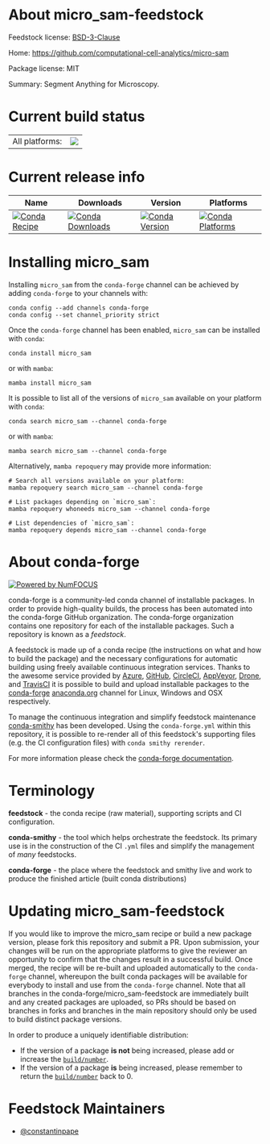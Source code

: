 About micro_sam-feedstock
=========================

Feedstock license: [BSD-3-Clause](https://github.com/conda-forge/micro_sam-feedstock/blob/main/LICENSE.txt)

Home: https://github.com/computational-cell-analytics/micro-sam

Package license: MIT

Summary: Segment Anything for Microscopy.

Current build status
====================


<table><tr><td>All platforms:</td>
    <td>
      <a href="https://dev.azure.com/conda-forge/feedstock-builds/_build/latest?definitionId=19861&branchName=main">
        <img src="https://dev.azure.com/conda-forge/feedstock-builds/_apis/build/status/micro_sam-feedstock?branchName=main">
      </a>
    </td>
  </tr>
</table>

Current release info
====================

| Name | Downloads | Version | Platforms |
| --- | --- | --- | --- |
| [![Conda Recipe](https://img.shields.io/badge/recipe-micro_sam-green.svg)](https://anaconda.org/conda-forge/micro_sam) | [![Conda Downloads](https://img.shields.io/conda/dn/conda-forge/micro_sam.svg)](https://anaconda.org/conda-forge/micro_sam) | [![Conda Version](https://img.shields.io/conda/vn/conda-forge/micro_sam.svg)](https://anaconda.org/conda-forge/micro_sam) | [![Conda Platforms](https://img.shields.io/conda/pn/conda-forge/micro_sam.svg)](https://anaconda.org/conda-forge/micro_sam) |

Installing micro_sam
====================

Installing `micro_sam` from the `conda-forge` channel can be achieved by adding `conda-forge` to your channels with:

```
conda config --add channels conda-forge
conda config --set channel_priority strict
```

Once the `conda-forge` channel has been enabled, `micro_sam` can be installed with `conda`:

```
conda install micro_sam
```

or with `mamba`:

```
mamba install micro_sam
```

It is possible to list all of the versions of `micro_sam` available on your platform with `conda`:

```
conda search micro_sam --channel conda-forge
```

or with `mamba`:

```
mamba search micro_sam --channel conda-forge
```

Alternatively, `mamba repoquery` may provide more information:

```
# Search all versions available on your platform:
mamba repoquery search micro_sam --channel conda-forge

# List packages depending on `micro_sam`:
mamba repoquery whoneeds micro_sam --channel conda-forge

# List dependencies of `micro_sam`:
mamba repoquery depends micro_sam --channel conda-forge
```


About conda-forge
=================

[![Powered by
NumFOCUS](https://img.shields.io/badge/powered%20by-NumFOCUS-orange.svg?style=flat&colorA=E1523D&colorB=007D8A)](https://numfocus.org)

conda-forge is a community-led conda channel of installable packages.
In order to provide high-quality builds, the process has been automated into the
conda-forge GitHub organization. The conda-forge organization contains one repository
for each of the installable packages. Such a repository is known as a *feedstock*.

A feedstock is made up of a conda recipe (the instructions on what and how to build
the package) and the necessary configurations for automatic building using freely
available continuous integration services. Thanks to the awesome service provided by
[Azure](https://azure.microsoft.com/en-us/services/devops/), [GitHub](https://github.com/),
[CircleCI](https://circleci.com/), [AppVeyor](https://www.appveyor.com/),
[Drone](https://cloud.drone.io/welcome), and [TravisCI](https://travis-ci.com/)
it is possible to build and upload installable packages to the
[conda-forge](https://anaconda.org/conda-forge) [anaconda.org](https://anaconda.org/)
channel for Linux, Windows and OSX respectively.

To manage the continuous integration and simplify feedstock maintenance
[conda-smithy](https://github.com/conda-forge/conda-smithy) has been developed.
Using the ``conda-forge.yml`` within this repository, it is possible to re-render all of
this feedstock's supporting files (e.g. the CI configuration files) with ``conda smithy rerender``.

For more information please check the [conda-forge documentation](https://conda-forge.org/docs/).

Terminology
===========

**feedstock** - the conda recipe (raw material), supporting scripts and CI configuration.

**conda-smithy** - the tool which helps orchestrate the feedstock.
                   Its primary use is in the construction of the CI ``.yml`` files
                   and simplify the management of *many* feedstocks.

**conda-forge** - the place where the feedstock and smithy live and work to
                  produce the finished article (built conda distributions)


Updating micro_sam-feedstock
============================

If you would like to improve the micro_sam recipe or build a new
package version, please fork this repository and submit a PR. Upon submission,
your changes will be run on the appropriate platforms to give the reviewer an
opportunity to confirm that the changes result in a successful build. Once
merged, the recipe will be re-built and uploaded automatically to the
`conda-forge` channel, whereupon the built conda packages will be available for
everybody to install and use from the `conda-forge` channel.
Note that all branches in the conda-forge/micro_sam-feedstock are
immediately built and any created packages are uploaded, so PRs should be based
on branches in forks and branches in the main repository should only be used to
build distinct package versions.

In order to produce a uniquely identifiable distribution:
 * If the version of a package **is not** being increased, please add or increase
   the [``build/number``](https://docs.conda.io/projects/conda-build/en/latest/resources/define-metadata.html#build-number-and-string).
 * If the version of a package **is** being increased, please remember to return
   the [``build/number``](https://docs.conda.io/projects/conda-build/en/latest/resources/define-metadata.html#build-number-and-string)
   back to 0.

Feedstock Maintainers
=====================

* [@constantinpape](https://github.com/constantinpape/)

